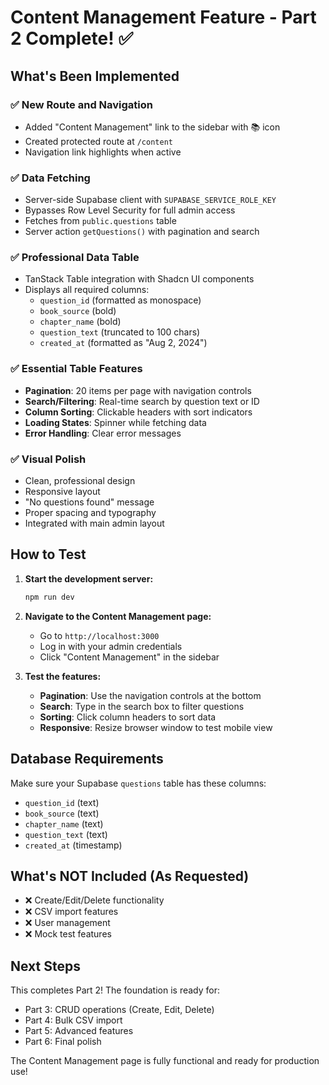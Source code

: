 # Content Management Feature - Part 2 Complete! ✅

## What's Been Implemented

### ✅ **New Route and Navigation**
- Added "Content Management" link to the sidebar with 📚 icon
- Created protected route at `/content`
- Navigation link highlights when active

### ✅ **Data Fetching**
- Server-side Supabase client with `SUPABASE_SERVICE_ROLE_KEY`
- Bypasses Row Level Security for full admin access
- Fetches from `public.questions` table
- Server action `getQuestions()` with pagination and search

### ✅ **Professional Data Table**
- TanStack Table integration with Shadcn UI components
- Displays all required columns:
  - `question_id` (formatted as monospace)
  - `book_source` (bold)
  - `chapter_name` (bold)
  - `question_text` (truncated to 100 chars)
  - `created_at` (formatted as "Aug 2, 2024")

### ✅ **Essential Table Features**
- **Pagination**: 20 items per page with navigation controls
- **Search/Filtering**: Real-time search by question text or ID
- **Column Sorting**: Clickable headers with sort indicators
- **Loading States**: Spinner while fetching data
- **Error Handling**: Clear error messages

### ✅ **Visual Polish**
- Clean, professional design
- Responsive layout
- "No questions found" message
- Proper spacing and typography
- Integrated with main admin layout

## How to Test

1. **Start the development server:**
   ```bash
   npm run dev
   ```

2. **Navigate to the Content Management page:**
   - Go to `http://localhost:3000`
   - Log in with your admin credentials
   - Click "Content Management" in the sidebar

3. **Test the features:**
   - **Pagination**: Use the navigation controls at the bottom
   - **Search**: Type in the search box to filter questions
   - **Sorting**: Click column headers to sort data
   - **Responsive**: Resize browser window to test mobile view

## Database Requirements

Make sure your Supabase `questions` table has these columns:
- `question_id` (text)
- `book_source` (text)
- `chapter_name` (text)
- `question_text` (text)
- `created_at` (timestamp)

## What's NOT Included (As Requested)
- ❌ Create/Edit/Delete functionality
- ❌ CSV import features
- ❌ User management
- ❌ Mock test features

## Next Steps
This completes Part 2! The foundation is ready for:
- Part 3: CRUD operations (Create, Edit, Delete)
- Part 4: Bulk CSV import
- Part 5: Advanced features
- Part 6: Final polish

The Content Management page is fully functional and ready for production use!

